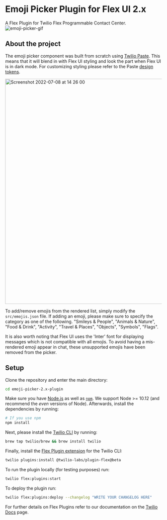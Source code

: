 # Emoji Picker Plugin for Flex UI 2.x

A Flex Plugin for Twilio Flex Programmable Contact Center.
![emoji-picker-gif](https://user-images.githubusercontent.com/46298027/178002392-eb126cac-1ac9-49fb-9094-64a9cb73a84b.gif)

## About the project
The emoji picker component was built from scratch using [Twilio Paste](https://paste.twilio.design/). This means that it will blend in with Flex UI styling and look the part when Flex UI is in dark mode. For customizing styling please refer to the Paste [design tokens](https://paste.twilio.design/tokens/list).

<img width="724" alt="Screenshot 2022-07-08 at 14 26 00" src="https://user-images.githubusercontent.com/46298027/178002612-d4adbe33-79ad-41cb-ac15-83bcd2af4614.png">

To add/remove emojis from the rendered list, simply modify the `src/emojis.json` file. If adding an emoji, please make sure to specify the category as one of the following. "Smileys & People", "Animals & Nature", "Food & Drink", "Activity", "Travel & Places", "Objects", "Symbols", "Flags".

It is also worth noting that Flex UI uses the 'Inter' font for displaying messages which is not compatible with all emojis. To avoid having a mis-rendered emoji appear in chat, these unsupported emojis have been removed from the picker.

## Setup


Clone the repository and enter the main directory:

```bash
cd emoji-picker-2.x-plugin
```

Make sure you have [Node.js](https://nodejs.org) as well as [`npm`](https://npmjs.com). We support Node >= 10.12 (and recommend the _even_ versions of Node). Afterwards, install the dependencies by running:

```bash
# If you use npm
npm install
```

Next, please install the [Twilio CLI](https://www.twilio.com/docs/twilio-cli/quickstart) by running:

```bash
brew tap twilio/brew && brew install twilio
```

Finally, install the [Flex Plugin extension](https://github.com/twilio-labs/plugin-flex/tree/v1-beta) for the Twilio CLI:

```bash
twilio plugins:install @twilio-labs/plugin-flex@beta
```

To run the plugin locally (for testing purposes) run:

```bash
twilio flex:plugins:start
```

To deploy the plugin run:

```bash
twilio flex:plugins:deploy --changelog "WRITE YOUR CHANGELOG HERE"
```

For further details on Flex Plugins refer to our documentation on the [Twilio Docs](https://www.twilio.com/docs/flex/developer/plugins/cli) page.

